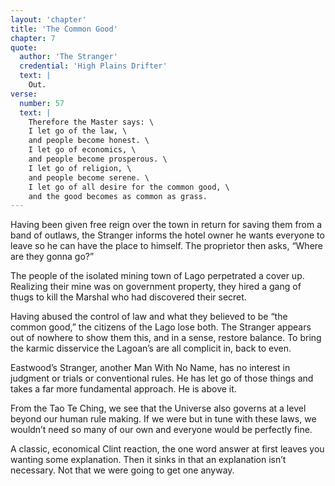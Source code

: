 ```yaml
---
layout: 'chapter'
title: 'The Common Good'
chapter: 7
quote:
  author: 'The Stranger'
  credential: 'High Plains Drifter'
  text: |
    Out.
verse:
  number: 57
  text: |
    Therefore the Master says: \
    I let go of the law, \
    and people become honest. \
    I let go of economics, \
    and people become prosperous. \
    I let go of religion, \
    and people become serene. \
    I let go of all desire for the common good, \
    and the good becomes as common as grass.
---
```


Having been given free reign over the town in return for saving them from a band of outlaws, the Stranger informs the hotel owner he wants everyone to leave so he can have the place to himself. The proprietor then asks, “Where are they gonna go?”

The people of the isolated mining town of Lago perpetrated a cover up. Realizing their mine was on government property, they hired a gang of thugs to kill the Marshal who had discovered their secret.

Having abused the control of law and what they believed to be “the common good,” the citizens of the Lago lose both. The Stranger appears out of nowhere to show them this, and in a sense, restore balance. To bring the karmic disservice the Lagoan’s are all complicit in, back to even.

Eastwood’s Stranger, another Man With No Name, has no interest in judgment or trials or conventional rules. He has let go of those things and takes a far more fundamental approach. He is above it.

From the Tao Te Ching, we see that the Universe also governs at a level beyond our human rule making. If we were but in tune with these laws, we wouldn’t need so many of our own and everyone would be perfectly fine.

A classic, economical Clint reaction, the one word answer at first leaves you wanting some explanation. Then it sinks in that an explanation isn’t necessary. Not that we were going to get one anyway.